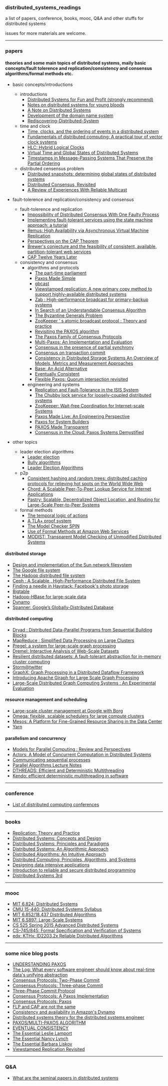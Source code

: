 ### distributed_systems_readings

a list of papers, conference, books, mooc, Q&A and other stuffs for distributed systems

issues for more materials are welcome.


----

### papers

#### theories and some main topics of distributed systems, maily basic concepts/fault tolerence and replication/consistency and consensus algorithms/formal methods etc.

+ basic concepts/introductions
    + introductions
        + [Distributed Systems for Fun and Profit (strongly recommend)](http://book.mixu.net/distsys/)
        + [Notes on distributed systems for young bloods](http://www.somethingsimilar.com/2013/01/14/notes-on-distributed-systems-for-young-bloods/)
        + [A Note on Distributed Systems](http://citeseerx.ist.psu.edu/viewdoc/download;jsessionid=46F21231EF8ACDE94840A6C96AED31BD?doi=10.1.1.41.7628&rep=rep1&type=pdf)
        + [Development of the domain name system](http://www.cs.cornell.edu/courses/cs615/2002fa/615/mockapetris.pdf)
        + [Rediscovering-Distributed-System](http://steve.vinoski.net/pdf/IC-Rediscovering-Distributed-Systems.pdf)
    + time and clock
        + [Time, clocks, and the ordering of events in a distributed system](http://research.microsoft.com/en-us/um/people/lamport/pubs/time-clocks.pdf)
        + [Fundamentals of distributed computing: A practical tour of vector clock systems](http://www.computer.org/csdl/mags/ds/2002/02/o2001.pdf)
        + [HLC: Hybrid Logical Clocks](http://www.cse.buffalo.edu/tech-reports/2014-04.pdf)
        + [Virtual Time and Global States of Distributed Systems](http://citeseerx.ist.psu.edu/viewdoc/download?doi=10.1.1.63.4399&rep=rep1&type=pdf)
        + [Timestamps in Message-Passing Systems That Preserve the Partial Ordering](http://zoo.cs.yale.edu/classes/cs426/2012/lab/bib/fidge88timestamps.pdf)
    + distributed censensus problem
        + [Distributed snapshots: determining global states of distributed systems](http://research.microsoft.com/en-us/um/people/lamport/pubs/chandy.pdf)
        + [Distributed Consensus, Revisited](https://infoscience.epfl.ch/record/89568/files/l-mainTC.pdf)
        + [A Review of Experiences With Reliable Multicast](https://ecommons.cornell.edu/bitstream/handle/1813/7380/99-1726.pdf;sequence=1)


+ fault-tolerence and replication/consistency and consensus
    + fault-tolerence and replication
        + [Impossibility of Distributed Consensus With One Faulty Process](https://groups.csail.mit.edu/tds/papers/Lynch/jacm85.pdf)
        + [Implementing fault-tolerant services using the state machine approach: a tutorial](https://www.cs.cornell.edu/fbs/publications/SMSurvey.pdf)
        + [Remus: High Availability via Asynchronous Virtual Machine Replication](http://nil.csail.mit.edu/6.824/2015/papers/remus.pdf)
        + [Perspectives on the CAP Theorem](http://groups.csail.mit.edu/tds/papers/Gilbert/Brewer2.pdf)
        + [Brewer's conjecture and the feasibility of consistent, available, partition-tolerant web services](http://citeseerx.ist.psu.edu/viewdoc/download?doi=10.1.1.20.1495&rep=rep1&type=pdf)
        + [CAP Twelve Years Later](http://www.infoq.com/articles/cap-twelve-years-later-how-the-rules-have-changed)
    + consistency and consensus
        + algorithms and protocols
            + [The part-time parliament](http://research.microsoft.com/en-us/um/people/lamport/pubs/lamport-paxos.pdf)
            + [Paxos Made Simple](http://research.microsoft.com/en-us/um/people/lamport/pubs/paxos-simple.pdf)
            + [gbcast](https://en.wikipedia.org/wiki/Gbcast)
            + [Viewstamped replication: A new primary copy method to support highly-available distributed systems](http://pmg.csail.mit.edu/papers/vr.pdf)
            + [Zab : High-performance broadcast for primary-backup systems](https://web.stanford.edu/class/cs347/reading/zab.pdf)
            + [In Search of an Understandable Consensus Algorithm](https://www.usenix.org/system/files/conference/atc14/atc14-paper-ongaro.pdf)
            + [The Byzantine Generals Problem](http://research.microsoft.com/en-us/um/people/lamport/pubs/byz.pdf)
            + [ZooKeeper ’ s atomic broadcast protocol : Theory and practice](http://www.tcs.hut.fi/Studies/T-79.5001/reports/2012-deSouzaMedeiros.pdf)
            + [Revisiting the PAXOS algorithm](http://research.microsoft.com/en-us/um/people/blampson/63a-RevisitingPaxos/63a-RevisitingPaxos.pdf)
            + [The Paxos Family of Consensus Protocols](http://www.fractalscape.org/files/paxos-family.pdf)
            + [Multi-Paxos: An Implementation and Evaluation](http://ftp.cs.washington.edu/tr/2009/09/UW-CSE-09-09-02.PDF)
            + [Consensus in the presence of partial synchrony](http://groups.csail.mit.edu/tds/papers/Lynch/jacm88.pdf)
            + [Consensus on transaction commit](http://research.microsoft.com/pubs/64636/tr-2003-96.pdf)
            + [Consistency in Distributed Storage Systems An Overview of Models, Metrics and Measurement Approaches](http://www.aifb.kit.edu/images/0/0e/Bermbach_netys2013.pdf)
            + [Base: An Acid Alternative](http://queue.acm.org/detail.cfm?id=1394128)
            + [Eventually Consistent](http://cs.brown.edu/courses/csci2950-u/papers/p40-vogels.pdf)
            + [Flexible Paxos: Quorum intersection revisited](https://arxiv.org/abs/1608.06696)
        + engineering and systems
            + [Replication and Fault-Tolerance in the ISIS System](http://www.cs.cornell.edu/home/rvr/sys/p79-birman.pdf)
            + [The Chubby lock service for loosely-coupled distributed systems](http://static.googleusercontent.com/media/research.google.com/zh-CN//archive/chubby-osdi06.pdf)
            + [ZooKeeper: Wait-free Coordination for Internet-scale Systems](https://www.usenix.org/legacy/events/atc10/tech/full_papers/Hunt.pdf)
            + [Paxos Made Live: An Engineering Perspective](http://static.googleusercontent.com/media/research.google.com/zh-CN//archive/paxos_made_live.pdf)
            + [Paxos for System Builders](http://www.cs.jhu.edu/~jak/docs/paxos_for_system_builders.pdf)
            + [PAXOS Made Transparent](http://sigops.org/sosp/sosp15/current/2015-Monterey/247-cui-online.pdf)
            + [Consensus in the Cloud: Paxos Systems Demystified](http://www.cse.buffalo.edu/tech-reports/2016-02.pdf)



+ other topics
    + leader election algorithms
        + [Leader election](https://en.wikipedia.org/wiki/Leader_election)
        + [Bully algorithms](https://en.wikipedia.org/wiki/Bully_algorithm)
        + [Leader Election Algorithms](http://download.springer.com/static/pdf/84/chp%253A10.1007%252F978-3-642-38123-2_4.pdf?originUrl=http%3A%2F%2Flink.springer.com%2Fchapter%2F10.1007%2F978-3-642-38123-2_4&token2=exp=1448987592~acl=%2Fstatic%2Fpdf%2F84%2Fchp%25253A10.1007%25252F978-3-642-38123-2_4.pdf%3ForiginUrl%3Dhttp%253A%252F%252Flink.springer.com%252Fchapter%252F10.1007%252F978-3-642-38123-2_4*~hmac=e83fdaf934be0307c70bbccbcd7be866a8384ae4f43dfb7996b772b5651640c1)
    + p2p
        + [Consistent hashing and random trees: distributed caching protocols for relieving hot spots on the World Wide Web](http://www.cs.princeton.edu/courses/archive/fall09/cos518/papers/chash.pdf)
        + [Chord: A Scalable Peer-To-Peer Lookup Service for Internet Applications](https://pdos.csail.mit.edu/papers/chord:sigcomm01/chord_sigcomm.pdf)
        + [Pastry: Scalable, Decentralized Object Location, and Routing for Large-Scale Peer-to-Peer Systems](http://www.freepastry.org/PAST/pastry.pdf)
    + formal methods
        + [The temporal logic of actions](http://research.microsoft.com/pubs/64074/lamport-actions.pdf)
        + [A TLA+ proof system](http://www.researchgate.net/publication/220896380_A_TLA_proof_system)
        + [The Model Checker SPIN](http://spinroot.com/spin/Doc/ieee97.pdf)
        + [Use of Formal Methods at Amazon Web Services](http://research.microsoft.com/en-us/um/people/lamport/tla/formal-methods-amazon.pdf)
        + [MODIST: Transparent Model Checking of Unmodified Distributed Systems](https://www.usenix.org/legacy/events/nsdi09/tech/full_papers/yang/yang_html/)


#### distributed storage
+ [Design and implementation of the Sun network filesystem](http://web.stanford.edu/class/cs240/readings/nfs.pdf)
+ [The Google file system](http://static.googleusercontent.com/media/research.google.com/zh-CN//archive/gfs-sosp2003.pdf)
+ [The Hadoop distributed file system](http://zoo.cs.yale.edu/classes/cs422/2014fa/readings/papers/shvachko10hdfs.pdf) 
+ [Ceph : A Scalable , High-Performance Distributed File System](http://www.ssrc.ucsc.edu/Papers/weil-osdi06.pdf)
+ [Finding a needle in Haystack: Facebook's photo storage](https://www.usenix.org/legacy/event/osdi10/tech/full_papers/Beaver.pdf)
+ [Bigtable](http://static.googleusercontent.com/media/research.google.com/zh-CN//archive/bigtable-osdi06.pdf)
+ [Hadoop-HBase for large-scale data](http://ieeexplore.ieee.org/xpl/login.jsp?tp=&arnumber=6182030&url=http%3A%2F%2Fieeexplore.ieee.org%2Fiel5%2F6175418%2F6181892%2F06182030.pdf%3Farnumber%3D6182030)
+ [Dynamo](http://www.allthingsdistributed.com/files/amazon-dynamo-sosp2007.pdf)
+ [Spanner: Google’s Globally-Distributed Database](http://static.googleusercontent.com/media/research.google.com/zh-CN//archive/spanner-osdi2012.pdf)


#### distributed computing
+ [Dryad : Distributed Data-Parallel Programs from Sequential Building Blocks](http://research.microsoft.com/pubs/63785/eurosys07.pdf)
+ [MapReduce : Simplified Data Processing on Large Clusters](http://static.googleusercontent.com/media/research.google.com/zh-CN//archive/mapreduce-osdi04.pdf)
+ [Pregel: a system for large-scale graph processing](https://kowshik.github.io/JPregel/pregel_paper.pdf)
+ [Dremel: Interactive Analysis of Web-Scale Datasets](http://static.googleusercontent.com/media/research.google.com/zh-CN//pubs/archive/36632.pdf)
+ [Resilient distributed datasets: A fault-tolerant abstraction for in-memory cluster computing](https://www.cs.berkeley.edu/~matei/papers/2012/nsdi_spark.pdf)
+ [Storm@twitter](https://cs.brown.edu/courses/cs227/papers/ss-storm.pdf)
+ [GraphX: Graph Processing in a Distributed Dataflow Framework](https://amplab.cs.berkeley.edu/wp-content/uploads/2014/09/graphx.pdf)
+ [Introducing Apache Giraph for Large Scale Graph Processing](http://researcher.ibm.com/researcher/files/us-heq/Large%20Scale%20Graph%20Processing%20with%20Apache%20Giraph.pdf)
+ [Large-Scale Distributed Graph Computing Systems : An Experimental Evaluation](http://www.vldb.org/pvldb/vol8/p281-lu.pdf)


#### resource management and scheduling
+ [Large-scale cluster management at Google with Borg](http://static.googleusercontent.com/media/research.google.com/zh-CN//pubs/archive/43438.pdf)
+ [Omega: flexible, scalable schedulers for large compute clusters](http://static.googleusercontent.com/media/research.google.com/zh-CN//pubs/archive/41684.pdf)
+ [Mesos: A Platform for Fine-Grained Resource Sharing in the Data Center](https://www.cs.berkeley.edu/~alig/papers/mesos.pdf)
+ [Yarn](https://hadoop.apache.org/docs/current/hadoop-yarn/hadoop-yarn-site/YARN.html)



#### parallelism and concurrency
+ [Models for Parallel Computing : Review and Perspectives](http://pv.fernuni-hagen.de/docs/a47-rev3a.pdf)
+ [Actors: A Model of Concurrent Computation in Distributed Systems](https://www.cypherpunks.to/erights/history/actors/AITR-844.pdf)
+ [Communicating sequential processes](http://spinroot.com/courses/summer/Papers/hoare_1978.pdf)
+ [Parallel Algorithms Lecture Notes](http://paloaltodata.com/images/bsp/parallel_algorithms_oxford_1997.pdf)
+ [DTHREADS: Efficient and Deterministic Multithreading](https://web.cs.umass.edu/publication/docs/2010/UM-CS-2010-063.pdf)
+ [Kendo: efficient deterministic multithreading in software](http://groups.csail.mit.edu/commit/papers/09/asplos073-olszewski.pdf)


----


### conference
+ [List of distributed computing conferences](https://en.wikipedia.org/wiki/List_of_distributed_computing_conferences)


----


### books
+ [Replication: Theory and Practice](http://www.amazon.com/Replication-Practice-Lecture-Computer-Theoretical/dp/3642112935/ref=sr_1_2?ie=UTF8&qid=1448714717&sr=8-2&keywords=replication)
+ [Distributed Systems: Concepts and Design](http://www.amazon.com/Distributed-Systems-Concepts-Design-5th/dp/0132143011/ref=sr_1_3?ie=UTF8&qid=1448714582&sr=8-3&keywords=distributed+systems)
+ [Distributed Systems: Principles and Paradigms](http://www.amazon.com/Distributed-Systems-Principles-Paradigms-2nd/dp/0132392275/ref=sr_1_5?ie=UTF8&qid=1448714582&sr=8-5&keywords=distributed+systems)
+ [Distributed Systems: An Algorithmic Approach](http://www.amazon.com/Distributed-Systems-Algorithmic-Approach-Information/dp/1466552972/ref=sr_1_9?ie=UTF8&qid=1448714582&sr=8-9&keywords=distributed+systems)
+ [Distributed Algorithms: An Intuitive Approach](http://www.amazon.com/Distributed-Algorithms-Intuitive-Wan-Fokkink/dp/0262026775/ref=sr_1_1?ie=UTF8&qid=1448714582&sr=8-1&keywords=distributed+systems)
+ [Distributed Computing: Principles, Algorithms, and Systems](https://www.cs.uic.edu/~ajayk/DCS-Book)
+ [Designing data intensive applications](https://www.amazon.com/Designing-Data-Intensive-Applications-Reliable-Maintainable/dp/1449373321)
+ [Introduction to reliable and secure distributed programming](https://www.amazon.in/Introduction-Reliable-Secure-Distributed-Programming/dp/3642152597/ref=sr_1_1?ie=UTF8&qid=1504847351&sr=8-1&keywords=Introduction+to+Reliable+and+Secure+Distributed+Programming)
+ [Distributed Systems 3rd](https://www.distributed-systems.net/index.php/books/distributed-systems-3rd-edition-2017/)


----


### mooc
+ [MIT 6.824: Distributed Systems](http://nil.csail.mit.edu/6.824/2015/)
+ [CMU 15-440: Distributed Systems Syllabus](http://www.cs.cmu.edu/~dga/15-440/F12/syllabus.html)
+ [MIT 6.852/18.437  Distributed Algorithms](https://stellar.mit.edu/S/course/6/fa13/6.852/materials.html)
+ [MIT 6.S897: Large-Scale Systems](http://people.csail.mit.edu/matei/courses/2015/6.S897/)
+ [CS 525 Spring 2015 Advanced Distributed Systems](https://courses.engr.illinois.edu/cs525/sp2015/index.html)
+ [CS–745/845: Formal Specification and Verification of Systems](http://www.cs.unh.edu/~charpov/teaching-cs745_845.html)
+ [edx: KTHx: ID2203.2x Reliable Distributed Algorithms](https://courses.edx.org/courses/course-v1:KTHx+ID2203.2x+2016T4/course/)

----


### some nice blog posts
+ [UNDERSTANDING PAXOS](https://understandingpaxos.wordpress.com/)
+ [The Log: What every software engineer should know about real-time data's unifying abstraction](https://engineering.linkedin.com/distributed-systems/log-what-every-software-engineer-should-know-about-real-time-datas-unifying)
+ [Consensus Protocols: Two-Phase Commit](http://the-paper-trail.org/blog/consensus-protocols-two-phase-commit/)
+ [Consensus Protocols: Three-phase Commit](http://the-paper-trail.org/blog/consensus-protocols-three-phase-commit/)
+ [Three-Phase Commit Protocol](http://courses.cs.vt.edu/~cs5204/fall00/distributedDBMS/sreenu/3pc.html)
+ [Consensus Protocols: A Paxos Implementation](http://the-paper-trail.org/blog/consensus-protocols-a-paxos-implementation/)
+ [Consensus Protocols: Paxos](http://the-paper-trail.org/blog/consensus-protocols-paxos/)
+ [FLP and CAP are not the same](http://the-paper-trail.org/blog/flp-and-cap-arent-the-same-thing/)
+ [Consistency and availability in Amazon's Dynamo](http://the-paper-trail.org/blog/consistency-and-availability-in-amazons-dynamo/)
+ [Distributed systems theory for the distributed systems engineer](http://the-paper-trail.org/blog/distributed-systems-theory-for-the-distributed-systems-engineer/)
+ [PAXOS/MULTI-PAXOS ALGORITHM](http://amberonrails.com/paxosmulti-paxos-algorithm/)
+ [EVENTUAL CONSISTENCY](http://amberonrails.com/eventual-consistency)
+ [The Essential Leslie Lamport](http://brooker.co.za/blog/2014/03/30/lamport-pub)
+ [The Essential Nancy Lynch](http://brooker.co.za/blog/2014/05/10/lynch-pub.html)
+ [The Essential Barbara Liskov](http://brooker.co.za/blog/2014/09/21/liskov-pub.html)
+ [Viewstamped Replication Revisited](http://blog.acolyer.org/2015/03/06/viewstamped-replication-revisited/)



----


### Q&A
+ [What are the seminal papers in distributed systems](https://www.quora.com/What-are-the-seminal-papers-in-distributed-systems-Why)
